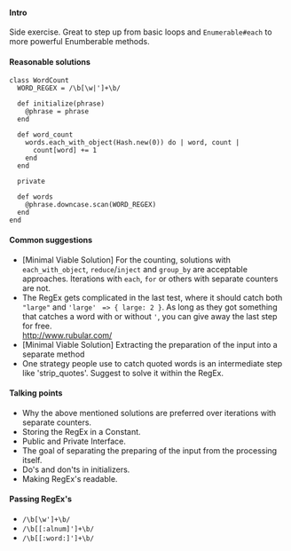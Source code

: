 #### Intro
Side exercise. Great to step up from basic loops and `Enumerable#each` to more powerful Enumberable methods. 

#### Reasonable solutions
```
class WordCount
  WORD_REGEX = /\b[\w|']+\b/

  def initialize(phrase)
    @phrase = phrase
  end

  def word_count
    words.each_with_object(Hash.new(0)) do | word, count |
      count[word] += 1
    end
  end

  private

  def words
    @phrase.downcase.scan(WORD_REGEX)
  end
end

```


#### Common suggestions 
- [Minimal Viable Solution] For the counting, solutions with `each_with_object`, `reduce`/`inject` and `group_by` are acceptable approaches. 
Iterations with `each`, `for` or others with separate counters are not.
- The RegEx gets complicated in the last test, where it should catch both `"large"` and `'large'` ` => { large: 2 }`. 
As long as they got something that catches a word with or without `'`, you can give away the last step for free.  
http://www.rubular.com/ 
- [Minimal Viable Solution] Extracting the preparation of the input into a separate method
- One strategy people use to catch quoted words is an intermediate step like 'strip_quotes'. 
Suggest to solve it within the RegEx. 

#### Talking points
- Why the above mentioned solutions are preferred over iterations with separate counters.
- Storing the RegEx in a Constant.
- Public and Private Interface.
- The goal of separating the preparing of the input from the processing itself.
- Do's and don'ts in initializers.  
- Making RegEx's readable.

#### Passing RegEx's
- `/\b[\w']+\b/`
- `/\b[[:alnum]']+\b/`
- `/\b[[:word:]']+\b/`


